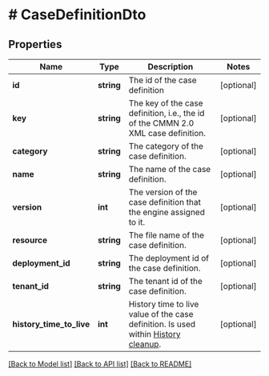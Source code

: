 # # CaseDefinitionDto

## Properties

Name | Type | Description | Notes
------------ | ------------- | ------------- | -------------
**id** | **string** | The id of the case definition | [optional]
**key** | **string** | The key of the case definition, i.e., the id of the CMMN 2.0 XML case definition. | [optional]
**category** | **string** | The category of the case definition. | [optional]
**name** | **string** | The name of the case definition. | [optional]
**version** | **int** | The version of the case definition that the engine assigned to it. | [optional]
**resource** | **string** | The file name of the case definition. | [optional]
**deployment_id** | **string** | The deployment id of the case definition. | [optional]
**tenant_id** | **string** | The tenant id of the case definition. | [optional]
**history_time_to_live** | **int** | History time to live value of the case definition. Is used within [History cleanup](https://docs.camunda.org/manual/7.15/user-guide/process-engine/history/#history-cleanup). | [optional]

[[Back to Model list]](../../README.md#models) [[Back to API list]](../../README.md#endpoints) [[Back to README]](../../README.md)
